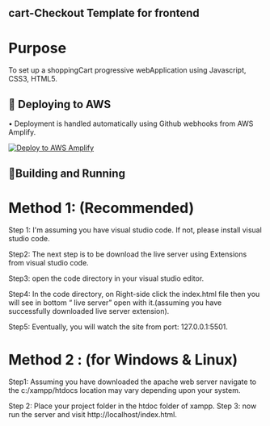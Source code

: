 ## cart-Checkout Template for frontend

# Purpose

To set up a shoppingCart progressive webApplication using Javascript, CSS3, HTML5.


## 🚢 Deploying to AWS

• Deployment is handled automatically using Github webhooks from AWS Amplify. 

[![Deploy to AWS Amplify](https://oneclick.amplifyapp.com/button.svg)](https://master.d2ch2fvx0d4uah.amplifyapp.com/)


## 👷Building and Running


# Method 1: (Recommended)

Step 1: I'm assuming you have visual studio code. If not, please install visual studio code.

Step2: The next step is to be download the live server using Extensions from visual studio code.

Step3: open the code directory in your visual studio editor.

Step4: In the code directory, on Right-side click the index.html file then you will see in bottom “ live server” open with it.(assuming you have successfully downloaded live server extension).

Step5: Eventually, you will watch the site from port: 127.0.0.1:5501.

# Method 2 : (for Windows & Linux)

Step1: Assuming you have downloaded the apache web server navigate to the c:/xampp/htdocs
location may vary depending upon your system.

Step 2: Place your project folder in the htdoc folder of xampp. Step 3: now run the server and visit http://localhost/index.html.
